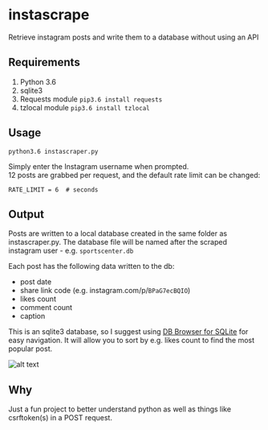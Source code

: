 # instascrape
Retrieve instagram posts and write them to a database without using an API

## Requirements
1. Python 3.6
2. sqlite3
3. Requests module `pip3.6 install requests`
4. tzlocal module `pip3.6 install tzlocal`

## Usage
`python3.6 instascraper.py`  

Simply enter the Instagram username when prompted.  
12 posts are grabbed per request, and the default rate limit can be changed:  

`RATE_LIMIT = 6  # seconds`  

## Output  
Posts are written to a local database created in the same folder as instascraper.py. The database file will be named after the scraped instagram user - e.g. `sportscenter.db`  

Each post has the following data written to the db:  
* post date
* share link code (e.g. instagram.com/p/`BPaG7ecBQIO`)
* likes count
* comment count
* caption    

This is an sqlite3 database, so I suggest using [DB Browser for SQLite](http://sqlitebrowser.org/) for easy navigation. It will allow you to sort by e.g. likes count to find the most popular post.

![alt text](https://i.imgur.com/N2vXhsz.png)

## Why  
Just a fun project to better understand python as well as things like csrftoken(s) in a POST request.
